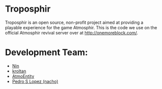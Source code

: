 Troposphir
==========
Troposphir is an open source, non-profit project aimed at providing a playable experience for the game Atmosphir. This is the code we use on the official Atmosphir revival server over at http://onemoreblock.com/. 

Development Team: 
==========
- [Nin](http://www.github.com/kevson)    
- [kroltan](http://www.github.com/kroltan)    
- [AtmoEntity](http://www.github.com/AtmoEntity)
- [Pedro S Lopez (nacho)](http://www.github.com/pedroslopez)

